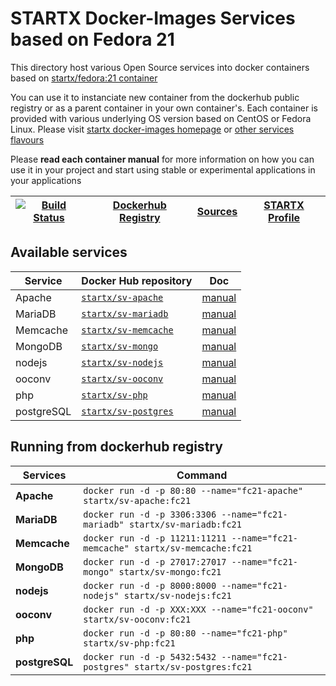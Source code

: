 <!--[metadata]>
+++
title = "STARTX Docker Images Repository : Services in Fedora 21"
description = "Docker services containers based on fedora 21 and deliverying main opensources project as container"
keywords = ["home, docker, startx, services, fedora 21, container, swarm, compose, howto, "]
weight=3
+++
<![end-metadata]-->

# STARTX Docker-Images Services based on Fedora 21

This directory host various Open Source services into docker containers based on [startx/fedora:21 container](https://hub.docker.com/r/startx/fedora)

You can use it to instanciate new container from the dockerhub public registry 
or as a parent container in your own container's. 
Each container is provided with various underlying OS version based on CentOS or 
Fedora Linux. Please visit [startx docker-images homepage](https://github.com/startxfr/docker-images/)
or [other services flavours](https://github.com/startxfr/docker-images/Services#container-flavours)

Please **read each container manual** for more information on how you can use it in 
your project and start using stable or experimental applications in your applications

| [![Build Status](https://travis-ci.org/startxfr/docker-images.svg)](https://travis-ci.org/startxfr/docker-images) | [Dockerhub Registry](https://hub.docker.com/r/startx) | [Sources](https://github.com/startxfr/docker-images/)             | [STARTX Profile](https://github.com/startxfr) | 
|-------------------------------------------------------------------------------------------------------------------|-------------------------------------------------------|-------------------------------------------------------------------|-----------------------------------------------|

## Available services

| Service       | Docker Hub repository                                               | Doc
|---------------|---------------------------------------------------------------------|-----------------------------
| Apache        | [`startx/sv-apache`](https://hub.docker.com/r/startx/sv-apache)     | [manual](apache/README.md)
| MariaDB       | [`startx/sv-mariadb`](https://hub.docker.com/r/startx/sv-mariadb)   | [manual](mariadb/README.md)
| Memcache      | [`startx/sv-memcache`](https://hub.docker.com/r/startx/sv-memcache) | [manual](memcache/README.md) 
| MongoDB       | [`startx/sv-mongo`](https://hub.docker.com/r/startx/sv-mongo)       | [manual](mongo/README.md)
| nodejs        | [`startx/sv-nodejs`](https://hub.docker.com/r/startx/sv-nodejs)     | [manual](nodejs/README.md)
| ooconv        | [`startx/sv-ooconv`](https://hub.docker.com/r/startx/sv-ooconv)     | [manual](ooconv/README.md)
| php           | [`startx/sv-php`](https://hub.docker.com/r/startx/sv-php)           | [manual](php/README.md)
| postgreSQL    | [`startx/sv-postgres`](https://hub.docker.com/r/startx/sv-postgres) | [manual](postgres/README.md)


## Running from dockerhub registry

| Services            | Command                                                                        |
|---------------------|--------------------------------------------------------------------------------|
| **Apache**          | `docker run -d -p 80:80 --name="fc21-apache" startx/sv-apache:fc21`            | 
| **MariaDB**         | `docker run -d -p 3306:3306 --name="fc21-mariadb" startx/sv-mariadb:fc21`      | 
| **Memcache**        | `docker run -d -p 11211:11211 --name="fc21-memcache" startx/sv-memcache:fc21`  | 
| **MongoDB**         | `docker run -d -p 27017:27017 --name="fc21-mongo" startx/sv-mongo:fc21`        | 
| **nodejs**          | `docker run -d -p 8000:8000 --name="fc21-nodejs" startx/sv-nodejs:fc21`        | 
| **ooconv**          | `docker run -d -p XXX:XXX --name="fc21-ooconv" startx/sv-ooconv:fc21`          | 
| **php**             | `docker run -d -p 80:80 --name="fc21-php" startx/sv-php:fc21`                  | 
| **postgreSQL**      | `docker run -d -p 5432:5432 --name="fc21-postgres" startx/sv-postgres:fc21`    | 
